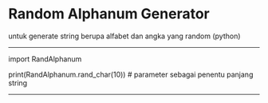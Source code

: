 # Random Alphanum Generator

untuk generate string berupa alfabet dan angka yang random
(python)

---------------

import RandAlphanum

print(RandAlphanum.rand_char(10)) # parameter sebagai penentu panjang string

---------------
